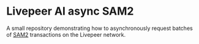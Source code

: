 # Livepeer AI async SAM2

A small repository demonstrating how to asynchronously request batches of [SAM2](https://docs.livepeer.org/ai/api-reference/segment-anything-2) transactions on the Livepeer network.
